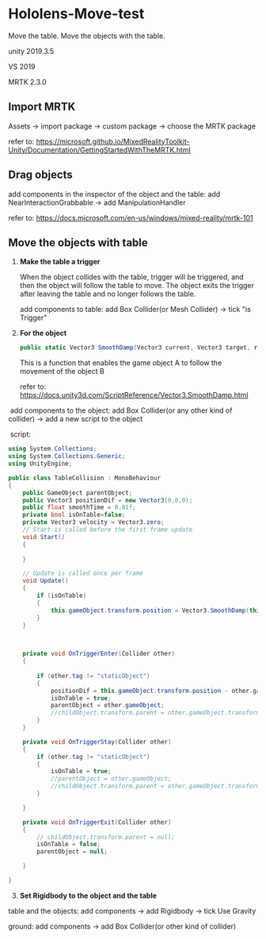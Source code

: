 # Hololens-Move-test
Move the table. Move the objects with the table.



unity 2019.3.5

VS 2019

MRTK 2.3.0



## Import MRTK

Assets -> import package -> custom package -> choose the MRTK package

refer to: https://microsoft.github.io/MixedRealityToolkit-Unity/Documentation/GettingStartedWithTheMRTK.html

## Drag objects

add components in the inspector of the object and the table: add NearInteractionGrabbable -> add ManipulationHandler

refer to: https://docs.microsoft.com/en-us/windows/mixed-reality/mrtk-101

## Move the objects with table

1. **Make the table a trigger**

   When the object collides with the table, trigger will be triggered, and then the object will follow the table to move. The object exits the trigger after leaving the table and no longer follows the table.

   

   add components to table: add Box Collider(or Mesh Collider) -> tick "is Trigger"

   

2. **For the object**

   ```c#
   public static Vector3 SmoothDamp(Vector3 current, Vector3 target, ref Vector3 currentVelocity, float smoothTime, float maxSpeed = Mathf.Infinity, float deltaTime = Time.deltaTime);
   ```

   This is a function that enables the game object A to follow the movement of the object B

   refer to: https://docs.unity3d.com/ScriptReference/Vector3.SmoothDamp.html



​		add components to the object: add Box Collider(or any other kind of collider) -> add a new script to the object

​		script:

```C#
using System.Collections;
using System.Collections.Generic;
using UnityEngine;

public class TableCollision : MonoBehaviour
{
    public GameObject parentObject;
    public Vector3 positionDif = new Vector3(0,0,0);
    public float smoothTime = 0.01f;
    private bool isOnTable=false;
    private Vector3 velocity = Vector3.zero;
    // Start is called before the first frame update
    void Start()
    {
        
    }

    // Update is called once per frame
    void Update()
    {
        if (isOnTable)
        {
            this.gameObject.transform.position = Vector3.SmoothDamp(this.gameObject.transform.position, parentObject.transform.position+positionDif, ref velocity, smoothTime);
        }
    }

    

    private void OnTriggerEnter(Collider other)
    {
       
        if (other.tag != "staticObject")
        {
            positionDif = this.gameObject.transform.position - other.gameObject.transform.position;
            isOnTable = true;
            parentObject = other.gameObject;
            //childObject.transform.parent = other.gameObject.transform;
        }
    }

    private void OnTriggerStay(Collider other)
    {
        if (other.tag != "staticObject")
        {
            isOnTable = true;
            //parentObject = other.gameObject;
            //childObject.transform.parent = other.gameObject.transform;
        }

    }

    private void OnTriggerExit(Collider other)
    {
        // childObject.transform.parent = null;
        isOnTable = false;
        parentObject = null;

    }

}

```

3. **Set Rigidbody to the object and the table**

table and the objects: add components -> add Rigidbody -> tick Use Gravity

ground:  add components -> add Box Collider(or other kind of collider)